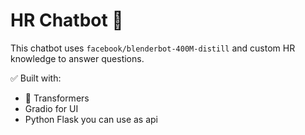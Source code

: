 # HR Chatbot 🤖

This chatbot uses `facebook/blenderbot-400M-distill` and custom HR knowledge to answer questions.

✅ Built with:  
- 🤗 Transformers  
- Gradio for UI  
- Python Flask you can use as api 

